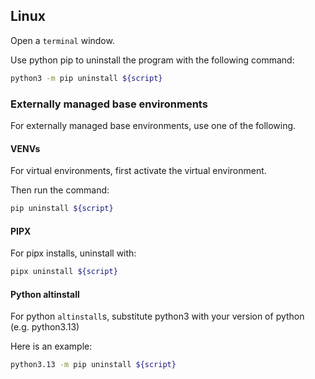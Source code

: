 ## Linux

Open a `terminal` window.

Use python pip to uninstall the program with the following command:

```sh
python3 -m pip uninstall ${script}
```


### Externally managed base environments

For externally managed base environments, use one of the following.


#### VENVs

For virtual environments, first activate the virtual environment.

Then run the command:

```sh
pip uninstall ${script}
```


#### PIPX

For pipx installs, uninstall with:

```sh
pipx uninstall ${script}
```


#### Python altinstall

For python `altinstall`s, substitute python3 with your version of python (e.g. python3.13)

Here is an example:

```sh
python3.13 -m pip uninstall ${script}
```
